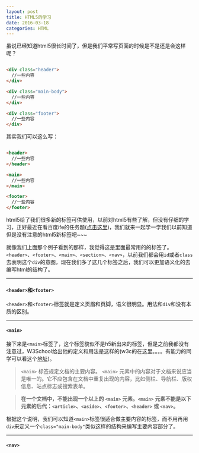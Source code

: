 ```yaml
---
layout: post
title: HTML5的学习
date: 2016-03-18
categories: HTML	
---
```


虽说已经知道html5很长时间了，但是我们平常写页面的时候是不是还是会这样呢？

```html

<div class="header">
  //一些内容
</div>

<div class="main-body">
  //一些内容
</div>

<div class="footer">
  //一些内容
</div>

```

其实我们可以这么写：

```html

<header>
  //一些内容
</header>

<main>
  //一些内容
</main>

<footer>
  //一些内容
</footer>

```

html5给了我们很多新的标签可供使用，以前对html5有些了解，但没有仔细的学习，正好最近在看百度ife的任务题([点击这里](http://ife.baidu.com/task/all))，我们就来一起学一学我们以前知道但是没有注意的html5新标签吧~~~

就像我们上面那个例子看到的那样，我觉得这是里面最常用的的标签了。`<header>`、`<footer>`、`<main>`、`<section>`、`<nav>`，以前我们都会用`id`或者`class`去表明这个`div`的意图，现在我们多了这几个标签之后，我们可以更加语义化的去编写html的结构了。

******

#### `<header>`和`<footer>`

`<header>`和`<footer>`标签就是定义页眉和页脚，语义很明显。用法和`div`和没有本质的区别。

*******

#### `<main>`

接下来是`<main>`标签了，这个标签貌似不是h5新出来的标签，但是之前我都没有注意过，W3School给出他的定义和用法是这样的(w3c的在这里。。。。有能力的同学可以看这个[地址](http://w3c.github.io/html/index.html#contents))。


>`<main>` 标签规定文档的主要内容。
>`<main>` 元素中的内容对于文档来说应当是唯一的。它不应包含在文档中重复出现的内容，比如侧栏、导航栏、版权信息、站点标志或搜索表单。

>**在一个文档中，不能出现一个以上的 `<main>` 元素。`<main>` 元素不能是以下元素的后代：`<article>`、`<aside>`、`<footer>`、`<header>` 或 `<nav>`。**

根据这个说明，我们可以知道`<main>`标签很适合做主要内容的标签，而不用再用`div`来定义一个`class="main-body"`类似这样的结构来编写主要内容部分了。

******

#### `<nav>`





